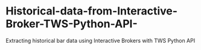 # Historical-data-from-Interactive-Broker-TWS-Python-API-
Extracting historical bar data using Interactive Brokers with TWS Python API
